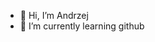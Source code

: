 - 👋 Hi, I’m Andrzej
- 🌱 I’m currently learning github


<!---
Estiq/Estiq is a ✨ special ✨ repository because its `README.md` (this file) appears on your GitHub profile.
You can click the Preview link to take a look at your changes.
--->
